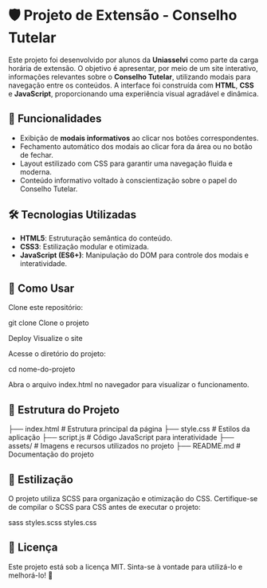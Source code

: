 # 🛡️ Projeto de Extensão - Conselho Tutelar

Este projeto foi desenvolvido por alunos da **Uniasselvi** como parte da carga horária de extensão. O objetivo é apresentar, por meio de um site interativo, informações relevantes sobre o **Conselho Tutelar**, utilizando modais para navegação entre os conteúdos. A interface foi construída com **HTML**, **CSS** e **JavaScript**, proporcionando uma experiência visual agradável e dinâmica.

## 📌 Funcionalidades

- Exibição de **modais informativos** ao clicar nos botões correspondentes.
- Fechamento automático dos modais ao clicar fora da área ou no botão de fechar.
- Layout estilizado com CSS para garantir uma navegação fluida e moderna.
- Conteúdo informativo voltado à conscientização sobre o papel do Conselho Tutelar.

## 🛠️ Tecnologias Utilizadas

- **HTML5**: Estruturação semântica do conteúdo.
- **CSS3**: Estilização modular e otimizada.
- **JavaScript (ES6+)**: Manipulação do DOM para controle dos modais e interatividade.

## 🚀 Como Usar

Clone este repositório:

git clone Clone o projeto

Deploy Visualize o site

Acesse o diretório do projeto:

cd nome-do-projeto

Abra o arquivo index.html no navegador para visualizar o funcionamento.

## 📂 Estrutura do Projeto
├── index.html         # Estrutura principal da página
├── style.css          # Estilos da aplicação
├── script.js          # Código JavaScript para interatividade
├── assets/            # Imagens e recursos utilizados no projeto
├── README.md          # Documentação do projeto

## 🎨 Estilização

O projeto utiliza SCSS para organização e otimização do CSS. Certifique-se de compilar o SCSS para CSS antes de executar o projeto:

sass styles.scss styles.css

## 📝 Licença

Este projeto está sob a licença MIT. Sinta-se à vontade para utilizá-lo e melhorá-lo! 🎉